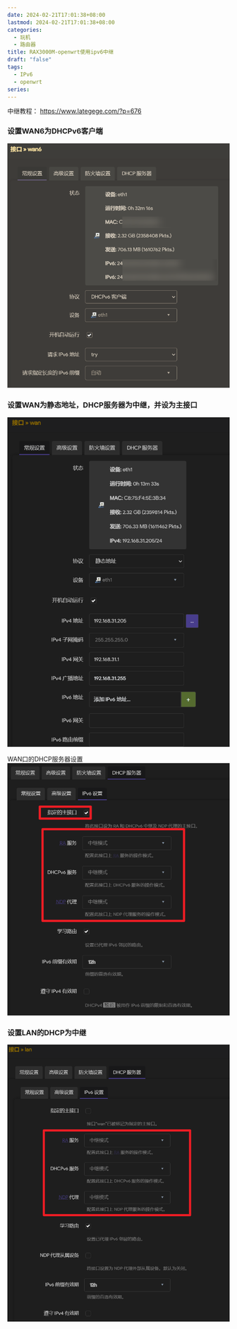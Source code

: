 ```yaml
---
date: 2024-02-21T17:01:38+08:00
lastmod: 2024-02-21T17:01:38+08:00
categories:
  - 玩机
  - 路由器
title: RAX3000M-openwrt使用ipv6中继
draft: "false"
tags:
  - IPv6
  - openwrt
series:
---
```

中继教程：
https://www.lategege.com/?p=676

### 设置WAN6为DHCPv6客户端
![](Pasted%20image%2020240221170451.png)

### 设置WAN为静态地址，DHCP服务器为中继，并设为主接口

![](Pasted%20image%2020240221170529.png)


WAN口的DHCP服务器设置
![](Pasted%20image%2020240221170555.png)


### 设置LAN的DHCP为中继

![](Pasted%20image%2020240221170639.png)


